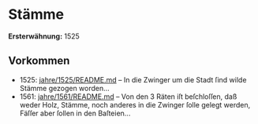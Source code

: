 # Stämme

**Ersterwähnung:** 1525

## Vorkommen
- 1525: [jahre/1525/README.md](../jahre/1525/README.md) – In die Zwinger um die Stadt ſind wilde Stämme
gezogen worden...
- 1561: [jahre/1561/README.md](../jahre/1561/README.md) – Von den 3 Räten iſt beſchloſſen, daß weder Holz,
Stämme, noch anderes in die Zwinger ſolle gelegt werden,
Fäſſer aber ſollen in den Baſteien...
